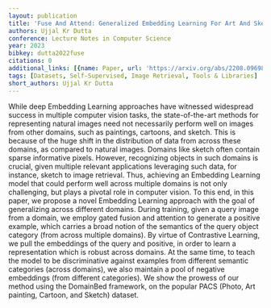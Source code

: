 ```yaml
---
layout: publication
title: 'Fuse And Attend: Generalized Embedding Learning For Art And Sketches'
authors: Ujjal Kr Dutta
conference: Lecture Notes in Computer Science
year: 2023
bibkey: dutta2022fuse
citations: 0
additional_links: [{name: Paper, url: 'https://arxiv.org/abs/2208.09698'}]
tags: [Datasets, Self-Supervised, Image Retrieval, Tools & Libraries]
short_authors: Ujjal Kr Dutta
---
```

While deep Embedding Learning approaches have witnessed widespread success in
multiple computer vision tasks, the state-of-the-art methods for representing
natural images need not necessarily perform well on images from other domains,
such as paintings, cartoons, and sketch. This is because of the huge shift in
the distribution of data from across these domains, as compared to natural
images. Domains like sketch often contain sparse informative pixels. However,
recognizing objects in such domains is crucial, given multiple relevant
applications leveraging such data, for instance, sketch to image retrieval.
Thus, achieving an Embedding Learning model that could perform well across
multiple domains is not only challenging, but plays a pivotal role in computer
vision. To this end, in this paper, we propose a novel Embedding Learning
approach with the goal of generalizing across different domains. During
training, given a query image from a domain, we employ gated fusion and
attention to generate a positive example, which carries a broad notion of the
semantics of the query object category (from across multiple domains). By
virtue of Contrastive Learning, we pull the embeddings of the query and
positive, in order to learn a representation which is robust across domains. At
the same time, to teach the model to be discriminative against examples from
different semantic categories (across domains), we also maintain a pool of
negative embeddings (from different categories). We show the prowess of our
method using the DomainBed framework, on the popular PACS (Photo, Art painting,
Cartoon, and Sketch) dataset.